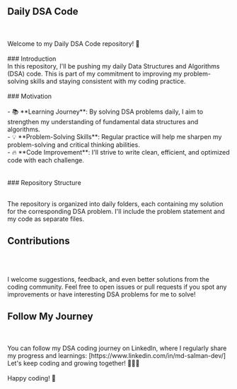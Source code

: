 ## Daily DSA Code
<br>
<br>
Welcome to my Daily DSA Code repository! 🚀
<br>
<br>
### Introduction
<br>
In this repository, I'll be pushing my daily Data Structures and Algorithms (DSA) code. This is part of my commitment to improving my problem-solving skills and staying consistent with my coding practice.

<br>
<br>
### Motivation
<br>
<br>
- 📚 **Learning Journey**: By solving DSA problems daily, I aim to strengthen my understanding of fundamental data structures and algorithms.
<br>
- 💡 **Problem-Solving Skills**: Regular practice will help me sharpen my problem-solving and critical thinking abilities.
<br>
- 🔥 **Code Improvement**: I'll strive to write clean, efficient, and optimized code with each challenge.
<br>
<br>
<br>
### Repository Structure

<br>
<br>

The repository is organized into daily folders, each containing my solution for the corresponding DSA problem. I'll include the problem statement and my code as separate files.

## Contributions
<br>
<br>

I welcome suggestions, feedback, and even better solutions from the coding community. Feel free to open issues or pull requests if you spot any improvements or have interesting DSA problems for me to solve!

## Follow My Journey

<br>
<br>
You can follow my DSA coding journey on LinkedIn, where I regularly share my progress and learnings: [https://www.linkedin.com/in/md-salman-dev/]
<br>
Let's keep coding and growing together! 🌱👩‍💻
<br>
<br>
Happy coding! 🚀


 
 
